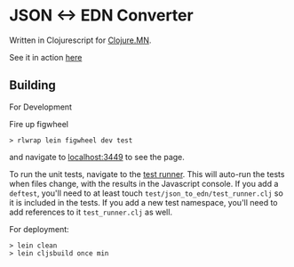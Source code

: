 # JSON <-> EDN Converter

Written in Clojurescript for [Clojure.MN](http://clojure.mn).

See it in action [here](https://peterschwarz.github.io/json-to-edn)

## Building

For Development

Fire up figwheel

```
> rlwrap lein figwheel dev test
```

and navigate to [localhost:3449](http://localhost:3449) to see the page.

To run the unit tests, navigate to the [test runner](http://localhost:3449/test.html).  This will auto-run the tests when files change, with the results in the Javascript console.  If you add a `deftest`, you'll need to at least touch `test/json_to_edn/test_runner.clj` so it is included in the tests.  If you add a new test namespace, you'll need to add references to it `test_runner.clj` as well.


For deployment: 

```
> lein clean
> lein cljsbuild once min
```

